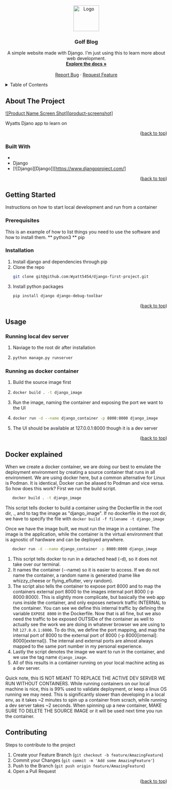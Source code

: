 <!-- Improved compatibility of back to top link: See: https://github.com/othneildrew/Best-README-Template/pull/73 -->

<a name="readme-top"></a>

<!--
*** Thanks for checking out the Best-README-Template. If you have a suggestion
*** that would make this better, please fork the repo and create a pull request
*** or simply open an issue with the tag "enhancement".
*** Don't forget to give the project a star!
*** Thanks again! Now go create something AMAZING! :D
-->

<!-- PROJECT SHIELDS -->
<!--
*** I'm using markdown "reference style" links for readability.
*** Reference links are enclosed in brackets [ ] instead of parentheses ( ).
*** See the bottom of this document for the declaration of the reference variables
*** for contributors-url, forks-url, etc. This is an optional, concise syntax you may use.
*** https://www.markdownguide.org/basic-syntax/#reference-style-links
-->

<!-- PROJECT LOGO -->
<br />
<div align="center">
  <a href="https://github.com/Wyatt5454/django-learn">
    <img src="images/logo.png" alt="Logo" width="80" height="80">
  </a>

<h3 align="center">Golf Blog</h3>

  <p align="center">
    A simple website made with Django.  I'm just using this to learn more about web development.
    <br />
    <a href="https://github.com/Wyatt5454/django-learn"><strong>Explore the docs »</strong></a>
    <br />
    <br />
    <a href="https://github.com/github_username/repo_name/issues">Report Bug</a>
    ·
    <a href="https://github.com/github_username/repo_name/issues">Request Feature</a>
  </p>
</div>

<!-- TABLE OF CONTENTS -->
<details>
  <summary>Table of Contents</summary>
  <ol>
    <li>
      <a href="#about-the-project">About The Project</a>
      <ul>
        <li><a href="#built-with">Built With</a></li>
      </ul>
    </li>
    <li>
      <a href="#getting-started">Getting Started</a>
      <ul>
        <li><a href="#prerequisites">Prerequisites</a></li>
        <li><a href="#installation">Installation</a></li>
      </ul>
    </li>
    <li><a href="#usage">Usage</a></li>
    <ul><li><a href="#docker-explained" >Docker Explained </a></li></ul>
    <li><a href="#contributing">Contributing</a></li>
  </ol>
</details>

<!-- ABOUT THE PROJECT -->

## About The Project

[![Product Name Screen Shot][product-screenshot]](https://example.com)

Wyatts Djano app to learn on

<p align="right">(<a href="#readme-top">back to top</a>)</p>

### Built With
- <li><a href="https://www.djangoproject.com/"> </a>Django</li>
- [![Django][Django]][https://www.djangoproject.com/]

<p align="right">(<a href="#readme-top">back to top</a>)</p>

<!-- GETTING STARTED -->

## Getting Started

Instructions on how to start local development and run from a container

### Prerequisites

This is an example of how to list things you need to use the software and how to install them.
** python3
** pip

### Installation

1. Install django and dependencies through pip
2. Clone the repo
   ```sh
   git clone git@github.com:Wyatt5454/django-first-project.git
   ```
3. Install python packages
   ```sh
   pip install django django-debug-toolbar
   ```

<p align="right">(<a href="#readme-top">back to top</a>)</p>

<!-- USAGE EXAMPLES -->

## Usage

### Running local dev server

1. Naviage to the root dir after installation
2. ```sh
   python manage.py runserver
   ```

### Running as docker container

1. Build the source image first
2. ```sh
   docker build . -t django_image
   ```
3. Run the image, naming the container and exposing the port we want to the UI
4. ```sh
   docker run -d --name django_container -p 8000:8000 django_image
   ```
5. The UI should be available at 127.0.0.1:8000 though it is a dev server

<p align="right">(<a href="#readme-top">back to top</a>)</p>

## Docker explained

When we create a docker container, we are doing our best to emulate the deployment environment by creating a source container that runs in all environment. We are using docker here, but a common alternative for Linux is Podman. It is identical, Docker can be aliased to Podman and vice versa.
So how does this work?
First we run the build script. 
```sh
   docker build . -t django_image
```
This script tells docker to build a container using the Dockerfile in the root dir, ., and to tag the image as "django_image".
If no dockerfile in the root dir, we have to specify the file with `docker build -f filename -t django_image`

Once we have the image built, we must run the image in a container. The image is the application, while the container is the virtual environment that is agnostic of hardware and can be deployed anywhere. 
```sh
   docker run -d --name django_container -p 8000:8000 django_image
```
1. This script tells docker to run in a detached head (-d), so it does not take over our terminal. 
2. It names the container (--name) so it is easier to access. If we do not name the container, a random name is generated (name like whizzy_cheese or flying_eflutter, very random). 
3. The script also tells the container to expose port 8000 and to map the containers external port 8000 to the images internal port 8000 (-p 8000:8000). This is slightly more complicate, but basically the web app runs inside the container, and only exposes network traffic INTERNAL to the container. You can see we define this internal traffic by defining the variable `EXPOSE 8000` in the Dockerfile. Now that is all fine, but we also need the traffic to be exposed OUTSIDe of the container as well to actually see the work we are doing in whatever browser we are using to hit `127.0.0.1:8000`. To do this, we define the port mapping, and map the internal port of 8000 to the external port of 8000 (-p 8000[internal]: 8000[external]). The internal and external ports are almost always mapped to the same port number in my personal experience.
4. Lastly the script denotes the image we want to run in the container, and we use the tag name `django_image`. 
5. All of this results in a container running on your local machine acting as a dev server. 

Quick note, this IS NOT MEANT TO REPLACE THE ACTIVE DEV SERVER WE RUN WITHOUT CONTAINERS. While running containers on our local machine is nice, this is 99% used to validate deployment, or keep a linux OS running we may need. This is significantly slower than developing in a local env, as it takes ~2 minutes to spin up a container from scrach, while running a dev server takes ~2 seconds. When spinning up a new container, MAKE SURE TO DELETE THE SOURCE IMAGE or it will be used next time you run the container.

<!-- CONTRIBUTING -->

## Contributing

Steps to contribute to the project

1. Create your Feature Branch (`git checkout -b feature/AmazingFeature`)
2. Commit your Changes (`git commit -m 'Add some AmazingFeature'`)
3. Push to the Branch (`git push origin feature/AmazingFeature`)
4. Open a Pull Request

<p align="right">(<a href="#readme-top">back to top</a>)</p>
